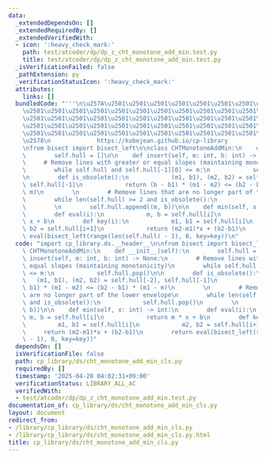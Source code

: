 ```yaml
---
data:
  _extendedDependsOn: []
  _extendedRequiredBy: []
  _extendedVerifiedWith:
  - icon: ':heavy_check_mark:'
    path: test/atcoder/dp/dp_z_cht_monotone_add_min.test.py
    title: test/atcoder/dp/dp_z_cht_monotone_add_min.test.py
  _isVerificationFailed: false
  _pathExtension: py
  _verificationStatusIcon: ':heavy_check_mark:'
  attributes:
    links: []
  bundledCode: "'''\n\u257A\u2501\u2501\u2501\u2501\u2501\u2501\u2501\u2501\u2501\u2501\
    \u2501\u2501\u2501\u2501\u2501\u2501\u2501\u2501\u2501\u2501\u2501\u2501\u2501\
    \u2501\u2501\u2501\u2501\u2501\u2501\u2501\u2501\u2501\u2501\u2501\u2501\u2501\
    \u2501\u2501\u2501\u2501\u2501\u2501\u2501\u2501\u2501\u2501\u2501\u2501\u2501\
    \u2501\u2501\u2501\u2501\u2501\u2501\u2501\u2501\u2501\u2501\u2501\u2501\u2501\
    \u2578\n             https://kobejean.github.io/cp-library               \n'''\n\
    \nfrom bisect import bisect_left\n\nclass CHTMonotoneAddMin:\n    def __init__(self):\n\
    \        self.hull = []\n\n    def insert(self, m: int, b: int) -> None:\n   \
    \     # Remove lines with greater or equal slopes (maintaining monotonicity)\n\
    \        while self.hull and self.hull[-1][0] <= m:\n            self.hull.pop()\n\
    \n        def is_obsolete():\n            (m1, b1), (m2, b2) = self.hull[-2],\
    \ self.hull[-1]\n            return (b - b1) * (m1 - m2) <= (b2 - b1) * (m1 -\
    \ m)\n        \n        # Remove lines that are no longer part of the lower envelope\n\
    \        while len(self.hull) >= 2 and is_obsolete():\n            self.hull.pop()\n\
    \        \n        self.hull.append((m, b))\n\n    def min(self, x: int) -> int:\n\
    \        def eval(i):\n            m, b = self.hull[i]\n            return m *\
    \ x + b\n        def key(i):\n            m1, b1 = self.hull[i]\n            m2,\
    \ b2 = self.hull[i+1]\n            return (m2-m1)*x + (b2-b1)\n        return\
    \ eval(bisect_left(range(len(self.hull) - 1), 0, key=key))\n"
  code: "import cp_library.ds.__header__\n\nfrom bisect import bisect_left\n\nclass\
    \ CHTMonotoneAddMin:\n    def __init__(self):\n        self.hull = []\n\n    def\
    \ insert(self, m: int, b: int) -> None:\n        # Remove lines with greater or\
    \ equal slopes (maintaining monotonicity)\n        while self.hull and self.hull[-1][0]\
    \ <= m:\n            self.hull.pop()\n\n        def is_obsolete():\n         \
    \   (m1, b1), (m2, b2) = self.hull[-2], self.hull[-1]\n            return (b -\
    \ b1) * (m1 - m2) <= (b2 - b1) * (m1 - m)\n        \n        # Remove lines that\
    \ are no longer part of the lower envelope\n        while len(self.hull) >= 2\
    \ and is_obsolete():\n            self.hull.pop()\n        \n        self.hull.append((m,\
    \ b))\n\n    def min(self, x: int) -> int:\n        def eval(i):\n           \
    \ m, b = self.hull[i]\n            return m * x + b\n        def key(i):\n   \
    \         m1, b1 = self.hull[i]\n            m2, b2 = self.hull[i+1]\n       \
    \     return (m2-m1)*x + (b2-b1)\n        return eval(bisect_left(range(len(self.hull)\
    \ - 1), 0, key=key))"
  dependsOn: []
  isVerificationFile: false
  path: cp_library/ds/cht_monotone_add_min_cls.py
  requiredBy: []
  timestamp: '2025-04-28 04:02:31+09:00'
  verificationStatus: LIBRARY_ALL_AC
  verifiedWith:
  - test/atcoder/dp/dp_z_cht_monotone_add_min.test.py
documentation_of: cp_library/ds/cht_monotone_add_min_cls.py
layout: document
redirect_from:
- /library/cp_library/ds/cht_monotone_add_min_cls.py
- /library/cp_library/ds/cht_monotone_add_min_cls.py.html
title: cp_library/ds/cht_monotone_add_min_cls.py
---
```

